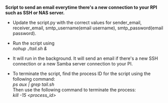 <b>Script to send an email everytime there's a new connection to your RPI such as SSH or NAS server. </b>

- Update the script.py with the correct values for sender_email, receiver_email, smtp_username(email username), smtp_password(email password).

- Run the script using<br>
*nohup ./tail.sh &*

- It will run in the background. It will send an email if there's a new SSH connection or a new Samba server connection to your PI.
- To terminate the script, find the process ID for the script using the following command:<br>
*ps aux | grep tail.sh*<br>
Then use the following command to terminate the process:<br>
*kill -15 <process_id>*
